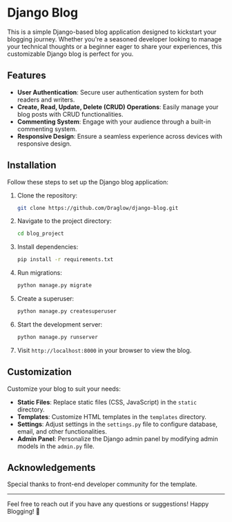 # Django Blog

This is a simple Django-based blog application designed to kickstart your blogging journey. Whether you're a seasoned developer looking to manage your technical thoughts or a beginner eager to share your experiences, this customizable Django blog is perfect for you.

## Features

- **User Authentication**: Secure user authentication system for both readers and writers.
- **Create, Read, Update, Delete (CRUD) Operations**: Easily manage your blog posts with CRUD functionalities.
- **Commenting System**: Engage with your audience through a built-in commenting system.
- **Responsive Design**: Ensure a seamless experience across devices with responsive design.

## Installation

Follow these steps to set up the Django blog application:

1. Clone the repository:

   ```bash
   git clone https://github.com/Draglow/django-blog.git
   ```

2. Navigate to the project directory:

   ```bash
   cd blog_project
   ```

3. Install dependencies:

   ```bash
   pip install -r requirements.txt
   ```

4. Run migrations:

   ```bash
   python manage.py migrate
   ```

5. Create a superuser:

   ```bash
   python manage.py createsuperuser
   ```

6. Start the development server:

   ```bash
   python manage.py runserver
   ```

7. Visit `http://localhost:8000` in your browser to view the blog.

## Customization

Customize your blog to suit your needs:

- **Static Files**: Replace static files (CSS, JavaScript) in the `static` directory.
- **Templates**: Customize HTML templates in the `templates` directory.
- **Settings**: Adjust settings in the `settings.py` file to configure database, email, and other functionalities.
- **Admin Panel**: Personalize the Django admin panel by modifying admin models in the `admin.py` file.





## Acknowledgements

Special thanks to front-end developer community for the template.

---

Feel free to reach out if you have any questions or suggestions! Happy Blogging! 📝
